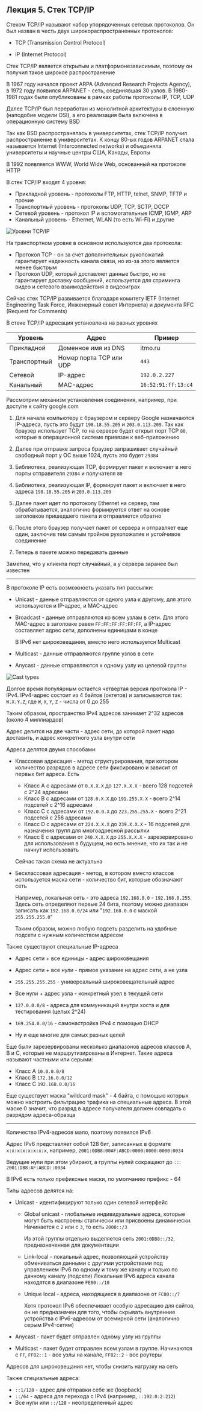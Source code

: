 ## Лекция 5. Стек TCP/IP

Стеком TCP/IP называют набор упорядоченных сетевых протоколов. Он был назван в честь двух широкораспространенных протоколов:

* TCP (Transmission Control Protocol)

* IP (Internet Protocol)

Стек TCP/IP является открытым и платформонезависимым, поэтому он получил такое широкое распространение

В 1967 году начался проект ARPA (Advanced Research Projects Agency), в 1972 году появился ARPANET - сеть, соединявшая 30 узлов. В 1980-1981 годах были опубликованы в рамках работы протоколы IP, TCP, UDP

Далее TCP/IP был переработан из монолитной архитектуры в слоенную (наподобие модели OSI), а его реализация была включена в операционную систему BSD

Так как BSD распространялась в университетах, стек TCP/IP получил распространение в университетах. К концу 80-ых годов ARPANET стала называется Internet (Interconnected networks) и объединяла университеты и научные центры США, Канады, Европы

В 1992 появляется WWW, World Wide Web, основанный на протоколе HTTP

В стек TCP/IP входят 4 уровня:

* Прикладной уровень - протоколы FTP, HTTP, telnet, SNMP, TFTP и прочие
* Транспортный уровень - протоколы UDP, TCP, SCTP, DCCP
* Сетевой уровень - протокол IP и вспомогательные ICMP, IGMP, ARP
* Канальный уровень - Ethernet, WLAN (то есть Wi-Fi) и другие

![Уровни TCP/IP](images/telecomm_tcpip_stack.png)

На транспортном уровне в основном используются два протокола:

* Протокол TCP - он за счет дополнительных рукопожатий гарантирует надежность канала связи, но из-за этого является менее быстрым
* Протокол UDP, который доставляет данные быстро, но не гарантирует доставку сообщений, используется для стриминга видео и сетевого взаимодействия в видеоиграх

Сейчас стек TCP/IP развивается благодаря комитету IETF (Internet Engineering Task Force, Инженерный совет Интернета) и документа RFC (Request for Comments)

В стеке TCP/IP адресация установлена на разных уровнях

| Уровень | Адрес | Пример |
|---------|-------|--------|
| Прикладной | Доменное имя из DNS | itmo.ru |
| Транспортный | Номер порта TCP или UDP | `443` |
| Сетевой | IP-адрес | `192.0.2.227` |
| Канальный | MAC-адрес | `16:52:91:ff:13:c4` |

Рассмотрим механизм установления соединения, например, при доступе к сайту google.com

1. Для начала компьютеру с браузером и серверу Google назначаются IP-адреса, пусть это будут `198.18.55.205` и `203.0.113.209`. Так как браузер использует TCP, то на сервере будет открыт порт TCP `80`, которые в операционной системе привязан к веб-приложению

2. Далее при отправке запроса браузер запрашивает случайный свободный порт у ОС выше 1024, пусть это будет `29384`

3. Библиотека, реализующая TCP, формирует пакет и включает в него порты отправителя `29384` и получателя `80`
4. Библиотека, реализующая IP, формирует пакет и включает в него адреса `198.18.55.205` и `203.0.113.209`
5. Далее пакет идет по протоколу Ethernet на сервер, там обрабатывается, аналогично формируется ответ на основе заголовков пришедшего пакета и отправляется обратно
6. После этого браузер получает пакет от сервера и отправляет еще один, заключив тем самым тройное рукопожатие и устойчивое соединение
7. Теперь в пакете можно передавать данные

Заметим, что у клиента порт случайный, а у сервера заранее был известен

---

В протоколе IP есть возможность указать тип рассылки:

* Unicast - данные отправляются от одного узла к другому, для этого используются и IP-адрес, и MAC-адрес

* Broadcast - данные отправляются ко всем узлам в сети. Для этого MAC-адрес в заголовке равен `FF:FF:FF:FF:FF:FF`, а IP-адрес составляет адрес сети, дополнены единицами в конце

    В IPv6 нет широковещания, вместо него используется Multicast

* Multicast - данные отправляются группе узлов в сети

* Anycast - данные отправляются к одному узлу из целевой группы

![Cast types](images/telecomm_types_of_casts.png)

Долгое время популярным остается четвертая версия протокола IP - IPv4. IPv4-адрес состоит из 4 байтов (октетов) и записываются так: `W.X.Y.Z`, где `W`, `X`, `Y`, `Z` - числа от 0 до 255

Таким образом, пространство IPv4 адресов занимает 2^32 адресов (около 4 миллиардов)

Адрес делится на две части - адрес сети, до которой пакет надо доставить, и адрес конкретного узла внутри сети

Адреса делятся двумя способами:

* Классовая адресация - метод структурирования, при котором количество разрядов в адресе сети фиксировано и зависит от первых бит адреса. Есть

    * Класс A с адресами от `0.X.X.X` до `127.X.X.X` - всего 128 подсетей с 2^24 адресами
    * Класс B с адресами от `128.0.X.X` до `191.255.X.X` - всего 2^14 подсетей с 2^16 адресами
    * Класс C с адресами от `192.0.0.X` до `223.255.255.X` - всего 2^21 подсетей с 256 адресами
    * Класс D с адресами от `224.X.X.X` до `239.X.X.X` - 16 подсетей для назначения групп для многоадресной рассылки
    * Класс E с адресами от `240.X.X.X` до `255.X.X.X` - зарезервировано для использования в будущем, но есть мнение, что их так и не начнут использовать

    Сейчас такая схема не актуальна

* Бесклассовая адресация - метод, в котором вместо классов используется маска сети - количество бит, которые обозначают сеть

    Например, локальная сеть - это адреса `192.168.0.0` - `192.168.0.255`. Здесь сеть определяют первые 24 бита, поэтому можно диапазон записать как `192.168.0.0/24` или "`192.168.0.0` с маской `255.255.255.0`"

    Таким образом, можно любую подсеть разделить на удобные подсети с нужным количеством адресом

Также существуют специальные IP-адреса

* Адрес сети + все единицы - адрес широковещания
* Адрес сети + все нули - прямое указание на адрес сети, а не узла
* `255.255.255.255` - универсальный широковещательный адрес
* Все нули + адрес узла - конкретный узел в текущей сети
* `127.0.0.0/8` - адреса для коммуникаций внутри хоста и для тестирования (целых 2^24)
* `169.254.0.0/16` - самонастройка IPv4 с помощью DHCP

* Ну и еще многие для самых разных целей


Еще были зарезервированы несколько диапазонов адресов классов A, B и С, которые не маршрутизированы в Интернет. Такие адреса называют частными или серыми:

* Класс A `10.0.0.0/8`
* Класс B `172.16.0.0/12`
* Класс C `192.168.0.0/16`

Еще существует маска "wildcard mask" - 4 байта, с помощью которых можно настроить фильтрацию трафика на специальные адреса. В этой маске 0 значит, что разряд в адресе получателя должен совпадать с разрядом адреса-образца

---

Количество IPv4-адресов мало, поэтому появился IPv6

Адрес IPv6 представляет собой 128 бит, записанных в формате `x:x:x:x:x:x:x:x`, например, `2001:0DB8:00AF:ABCD:0000:0000:0000:0034`

Ведущие нули при этом убирают, а группы нулей сокращают до `::`: `2001:DB8:AF:ABCD::0034`

В IPv6 есть только префиксные маски, по умолчанию префикс - 64

Типы адресов делятся на:

* Unicast - идентифицируют только один сетевой интерфейс

    *  Global unicast - глобальные индивидуальные адреса, которые могут быть настроены статически или присвоены динамически. Начинается с `2` или с `3`, то есть `2000::/3`

        Из этой группы отдельно выделяется сеть `2001:0DB8::/32`, предназначенная для документации

    * Link-local - локальный адрес, позволяющий устройству обмениваться данными с другими устройствами под управлением IPv6 по одному и тому же каналу и только по данному каналу (подсети)
        Локальные IPv6 адреса канала находятся в диапазоне `FE80::/10`

    * Unique local - адреса, находящиеся в диапазоне от `FC00::/7`

        Хотя протокол IPv6 обеспечивает особую адресацию для сайтов, он не предназначен для того, чтобы скрывать внутренние устройства с IPv6-адресом от всемирной сети (аналогично серым IPv4-сетям)

* Anycast - пакет будет отправлен одному узлу из группы
* Multicast - пакет будет отправлен всем узлам в группе. Начинаются с `FF`, `FF02::1` - все узлы на канале, `FF02::2` - все роутеры

Адресов для широковещания нет, чтобы снизить нагрузку на сеть

Также специальные адреса:

* `::1/128` - адрес для отправки себе же (loopback)
* `::/64` - адреса для перехода с IPv4 (например, `::192:0:2:212`)
* Все нули или `::/128` - неопределенный адрес
